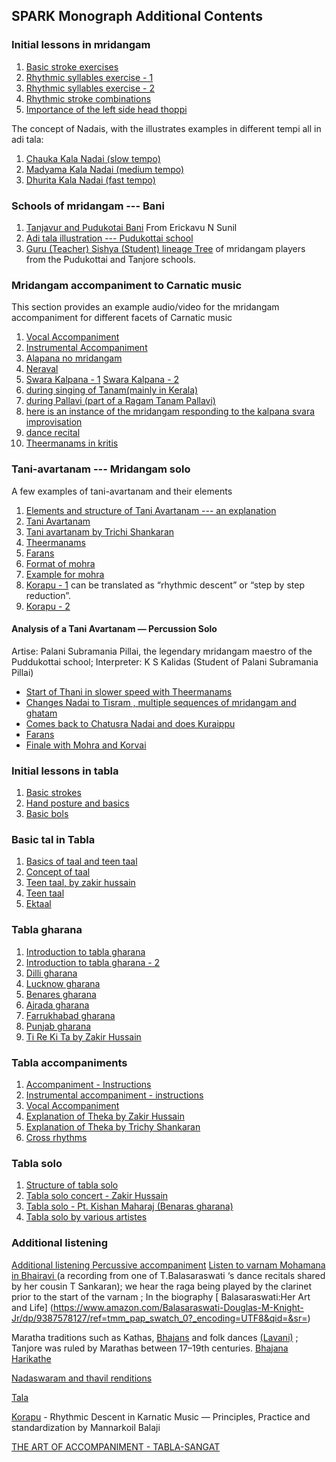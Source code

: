 ## SPARK Monograph Additional Contents

### Initial lessons in mridangam

1. [Basic stroke exercises](https://youtu.be/biXasK3X2EI)
2. [Rhythmic syllables exercise - 1](https://www.youtube.com/watch?v=hlJXnyEupDs&t=49s)
3. [Rhythmic syllables exercise - 2](https://www.youtube.com/watch?v=EpD0LYmhQkI&list=PLBjXyeBZLWCUAaiRn4dNlf_atzoiz_ofv&index=4)
4. [Rhythmic stroke combinations](https://youtu.be/hlJXnyEupDs?t=1067)
5. [Importance of the left side head thoppi](https://youtu.be/7u-hiSKwUd8?t=255)

The concept of Nadais, with the illustrates examples in different tempi all in adi tala:
1. [Chauka Kala Nadai (slow tempo)](https://youtu.be/fk07KY7lPlo?t=3864)
2. [Madyama Kala Nadai (medium tempo)](https://youtu.be/fk07KY7lPlo?t=3907)
3. [Dhurita Kala Nadai (fast tempo)](https://youtu.be/fk07KY7lPlo?t=3953)


### Schools of mridangam --- Bani
1. [Tanjavur and Pudukotai Bani](https://youtu.be/_83dUdLw87o?t=99) From Erickavu N Sunil
2. [Adi tala illustration --- Pudukottai school](https://youtu.be/8OmSC0TL8YQ?t=1272)
3. [Guru (Teacher) Sishya (Student) lineage Tree](http://www.carnaticcorner.com/articles/guru-sishya-mridangists.html) of mridangam players from the Pudukottai and Tanjore schools.


### Mridangam accompaniment to Carnatic music

This section provides an example audio/video for the mridangam accompaniment for different facets of Carnatic music

1. [Vocal Accompaniment](https://youtu.be/Nvn-7H_GIdA?t=685)
2. [Instrumental Accompaniment](https://youtu.be/RcUGppUD2J8?t=1412)
3. [Alapana no mridangam](https://youtu.be/hECvvLVgDIU)
4. [Neraval](https://youtu.be/0kFLHBihXbY)
5. [Swara Kalpana - 1](https://youtu.be/Peg8m5Jb2b0) [Swara Kalpana - 2](https://youtu.be/U-vThKPxv6U?t=3027)
6. [during singing of Tanam(mainly in Kerala)](https://youtu.be/vJBF3AM_an4?t=1039)
7. [during Pallavi (part of a Ragam Tanam Pallavi)](https://youtu.be/Jph6jzZM72A?t=16)
8. [here is an instance of the mridangam responding to the kalpana svara improvisation](https://youtu.be/NInq5v472zs?t=1067)
9. [dance recital](https://youtu.be/qjbq8nG72RI?t=34)
10. [Theermanams in kritis](https://youtu.be/FG8qGgXZDNY?t=1069)



### Tani-avartanam --- Mridangam solo

A few examples of tani-avartanam and their elements
1. [Elements and structure of Tani Avartanam --- an explanation](https://youtu.be/2hIAK8XGIT4)
2. [Tani Avartanam](https://www.youtube.com/user/indiandrumbeats/videos)
3. [Tani avartanam by Trichi Shankaran](https://www.youtube.com/watch?v=5OX2TuHmtSI)
4. [Theermanams](https://youtu.be/8OmSC0TL8YQ?t=3688)
5. [Farans](https://youtu.be/fk07KY7lPlo?t=5540)
6. [Format of mohra](https://youtu.be/d8_NvS3DJ2E?t=244)
7. [Example for mohra](https://youtu.be/fk07KY7lPlo?t=5577)
8. [Korapu - 1](https://youtu.be/mGFxqw7nIcs) can be translated as “rhythmic descent” or “step by step reduction”. 
9. [Korapu - 2](https://youtu.be/iZXfx7pRJ5s)

#### Analysis of a Tani Avartanam — Percussion Solo
Artise: Palani Subramania Pillai, the legendary mridangam maestro of the Puddukottai school; 
Interpreter: K S Kalidas (Student of Palani Subramania Pillai)

* [Start of Thani in slower speed with Theermanams](https://www.youtube.com/watch?v=dG1LZ5-RDoU)
* [Changes Nadai to Tisram , multiple sequences of mridangam and ghatam](https://youtu.be/dG1LZ5-RDoU?t=260)
* [Comes back to Chatusra Nadai and does Kuraippu](https://youtu.be/dG1LZ5-RDoU?t=664)
* [Farans](https://youtu.be/dG1LZ5-RDoU?t=968)
* [Finale with Mohra and Korvai](https://youtu.be/dG1LZ5-RDoU?t=1008)


### Initial lessons in tabla
1. [Basic strokes](https://chandrakantha.com/tablasite/bsicbols.htm)
2. [Hand posture and basics](https://www.youtube.com/watch?v=mLB4qblMi9M)
3. [Basic bols](https://www.youtube.com/watch?v=fbIm5y0pxr8)

### Basic tal in Tabla
1. [Basics of taal and teen taal](https://www.youtube.com/watch?v=X1YmwoeBwYk)
2. [Concept of taal](https://www.youtube.com/watch?v=xcPUnpOLDYM)
3. [Teen taal, by zakir hussain](https://youtu.be/rlCWnGwWqXk?t=173)
4. [Teen taal](https://www.youtube.com/watch?v=RYm_mjrxquo)
5. [Ektaal](https://www.youtube.com/watch?v=-6VpKG1Iq_Y)


### Tabla gharana
1. [Introduction to tabla gharana](https://www.youtube.com/watch?v=Z_eAB6M5YOs)
2. [Introduction to tabla gharana - 2](https://www.youtube.com/watch?v=RbVtqIao1BI)
3. [Dilli gharana](https://www.youtube.com/watch?v=Yx0LO281JNs)
4. [Lucknow gharana](https://www.youtube.com/watch?v=PcZZppKMY9w&list=PLmUEimMp8KrqrrYra5ZyNautodEEF7Q7k&index=6)
5. [Benares gharana](https://www.youtube.com/watch?v=U2JIb90p-44)
6. [Ajrada gharana](https://scroll.in/article/820739/listen-habibuddin-khan-of-the-ajrada-gharana-displays-his-mastery-and-wit-with-the-tabla)
7. [Farrukhabad gharana](https://youtu.be/S6v9hsuPpa4?t=26)
8. [Punjab gharana](https://www.youtube.com/watch?v=RL90kOckPAY)
9. [Ti Re Ki Ta by Zakir Hussain](https://youtu.be/q4u0AEl7xHw)


### Tabla accompaniments

1. [Accompaniment - Instructions](https://www.youtube.com/watch?v=b3FIVaFZdiM)
2. [Instrumental accompaniment - instructions](https://www.youtube.com/watch?v=LNcTFNHEd2U)
3. [Vocal Accompaniment](https://youtu.be/-2RycKJJKQY?t=1847)
4. [Explanation of Theka by Zakir Hussain](https://youtu.be/rlCWnGwWqXk?t=155)
5. [Explanation of Theka by Trichy Shankaran](https://youtu.be/8OmSC0TL8YQ?t=1176)
6. [Cross rhythms](https://youtu.be/-2RycKJJKQY?t=1707)

### Tabla solo
1. [Structure of tabla solo](https://youtu.be/rlCWnGwWqXk?t=215)
2. [Tabla solo concert - Zakir Hussain](https://www.youtube.com/watch?v=ZtRPB8xHP8M)
3. [Tabla solo - Pt. Kishan Maharaj (Benaras gharana)](https://www.youtube.com/watch?v=YDpbRSRB0zE)
4. [Tabla solo by various artistes](https://www.youtube.com/playlist?list=PLeMnggaMTpf1g6kq9fjhOAVIVecf3YQ6O)





### Additional listening
[Additional listening Percussive accompaniment](https://youtu.be/5ieDfX2-sM8?t=882)
[Listen to varnam Mohamana in Bhairavi ](https://youtu.be/71nuLFVXzjc) (a recording from one of T.Balasaraswati ‘s dance recitals shared by her cousin T Sankaran); we hear the raga being played by the clarinet prior to the start of the varnam ; In the biography [ Balasaraswati:Her Art and Life] (https://www.amazon.com/Balasaraswati-Douglas-M-Knight-Jr/dp/9387578127/ref=tmm_pap_swatch_0?_encoding=UTF8&qid=&sr=) 

Maratha traditions such as Kathas, [Bhajans](https://youtu.be/8ON3q8XXyLQ) and folk dances [(Lavani)](https://youtu.be/GOEJZslEu6I) ; Tanjore was ruled by Marathas between 17–19th centuries. 
[Bhajana](https://youtu.be/6rUJEr7cCb0?t=356)
[Harikathe](https://youtu.be/Vy7DoFIJx-4)

[Nadaswaram and thavil renditions](https://www.youtube.com/playlist?list=PLTxTDSSOEwjJuaQo6dHHJQFA0aIAa1f-T)

[Tala](https://www.wikiwand.com/en/Tala_(music))


[Korapu](https://www.academia.edu/36662438/Rhythmic_Descent_in_Karnatic_Music_Principles_Practice_and_standardization) - Rhythmic Descent in Karnatic Music — Principles, Practice and standardization by Mannarkoil Balaji

[THE ART OF ACCOMPANIMENT - TABLA-SANGAT](https://www.india-instruments.com/the-art-of-accompaniment-tabla-sangat-with-ashis-paul.html)


